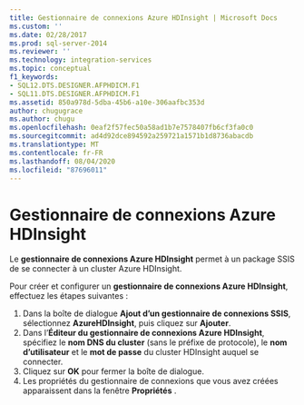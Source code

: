 ```yaml
---
title: Gestionnaire de connexions Azure HDInsight | Microsoft Docs
ms.custom: ''
ms.date: 02/28/2017
ms.prod: sql-server-2014
ms.reviewer: ''
ms.technology: integration-services
ms.topic: conceptual
f1_keywords:
- SQL12.DTS.DESIGNER.AFPHDICM.F1
- SQL11.DTS.DESIGNER.AFPHDICM.F1
ms.assetid: 850a978d-5dba-45b6-a10e-306aafbc353d
author: chugugrace
ms.author: chugu
ms.openlocfilehash: 0eaf2f57fec50a58ad1b7e7578407fb6cf3fa0c0
ms.sourcegitcommit: ad4d92dce894592a259721a1571b1d8736abacdb
ms.translationtype: MT
ms.contentlocale: fr-FR
ms.lasthandoff: 08/04/2020
ms.locfileid: "87696011"
---
```

# <a name="azure-hdinsight-connection-manager"></a>Gestionnaire de connexions Azure HDInsight
Le **gestionnaire de connexions Azure HDInsight** permet à un package SSIS de se connecter à un cluster Azure HDInsight.

Pour créer et configurer un **gestionnaire de connexions Azure HDInsight**, effectuez les étapes suivantes :

1. Dans la boîte de dialogue **Ajout d’un gestionnaire de connexions SSIS**, sélectionnez **AzureHDInsight**, puis cliquez sur **Ajouter**.
2. Dans l’**Éditeur du gestionnaire de connexions Azure HDInsight**, spécifiez le **nom DNS du cluster** (sans le préfixe de protocole), le **nom d’utilisateur** et le **mot de passe** du cluster HDInsight auquel se connecter.
3. Cliquez sur **OK** pour fermer la boîte de dialogue.
4. Les propriétés du gestionnaire de connexions que vous avez créées apparaissent dans la fenêtre **Propriétés** .
